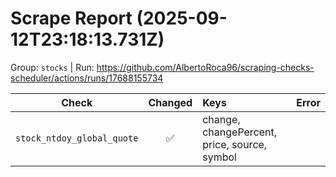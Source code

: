 # Scrape Report (2025-09-12T23:18:13.731Z)

Group: `stocks`  |  Run: https://github.com/AlbertoRoca96/scraping-checks-scheduler/actions/runs/17688155734

| Check | Changed | Keys | Error |
|---|:---:|:--|:--|
| `stock_ntdoy_global_quote` | ✅ | change, changePercent, price, source, symbol |  |
